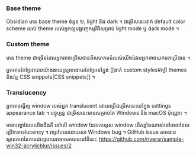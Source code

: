 ### Base theme

Obsidian មាន base theme ចំនួន ២, light និង​ dark ។ ជម្រើសនេះដាក់ default color scheme របស់ theme​ របស់អ្នកឲ្យបង្ហាញកម្មវិធីសម្រាប់ light​ mode ឬ dark mode ។

### Custom theme

មាន​ theme ជាច្រើនដែលអ្នកអាចជ្រើសបានពីសហគមន៍របស់យើងដែលអ្នកអាចយកមកប្រើបាន ។

អ្នកអាចកែប្រែវាបានយ៉ាងងាយស្រួលដោយកែប្រែនៅក្នុង [[ដាក់ custom styles#ប្រើ themes និង/ឬ CSS snippets|CSS snippets]] ។

### Translucency

អ្នកអាចធ្វើឲ្យ window​ របស់អ្នក translucent ដោយប្រើជម្រើសនេះនៅក្នុង settings appearance tab ។ បច្ចុប្បន្ន ជម្រើសនេះមានសម្រាប់តែ Windows និង macOS ប៉ុណ្ណោះ ។

មានបញ្ហាដែលយើងដឹងគឺ នៅលើ window ដែលការអូស window យឺតខ្លាំងណាស់នៅពេលដែលប្រើ​ translucency ។ វាប្រហែលដោយសា Windows bug ។ GitHub issue តាមដានស្ថានភាពនៃការដោះស្រាយវាអាចរកបាននៅទីនេះ: https://github.com/riverar/sample-win32-acrylicblur/issues/2

